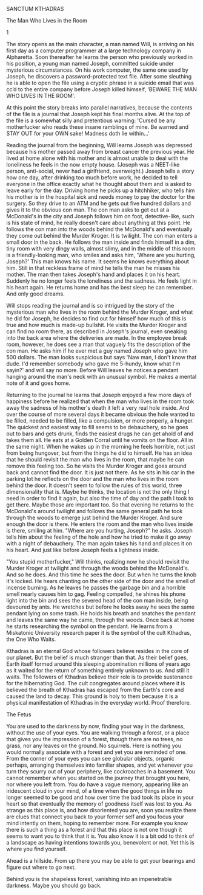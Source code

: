 SANCTUM KTHADRAS

The Man Who Lives in the Room

1

The story opens as the main character, a man named Will, is arriving on his first day as a computer programmer at a large technology company in Alpharetta. Soon thereafter he learns the person who previously worked in his position, a young man named Joseph, committed suicide under mysterious circumstances. On his work computer, the same one used by Joseph, he discovers a password-protected text file. After some sleuthing he is able to open the file using a cryptic phrase in a suicide email that was cc’d to the entire company before Joseph killed himself, ‘BEWARE THE MAN WHO LIVES IN THE ROOM'.

At this point the story breaks into parallel narratives, because the contents of the file is a journal that Joseph kept his final months alive. At the top of the file is a somewhat silly and pretentious warning: 'Cursed be any motherfucker who reads these insane ramblings of mine. Be warned and STAY OUT for your OWN sake! Madness doth lie within...'

Reading the journal from the beginning, Will learns Joseph was depressed because his mother passed away from breast cancer the previous year. He lived at home alone with his mother and is almost unable to deal with the loneliness he feels in the now empty house. (Joseph was a NEET-like person, anti-social, never had a girlfriend, overweight.) Joseph tells a story how one day, after drinking too much before work, he decided to tell everyone in the office exactly what he thought about them and is asked to leave early for the day. Driving home he picks up a hitchhiker, who tells him his mother is in the hospital sick and needs money to pay the doctor for the surgery. So they drive to an ATM and he gets out five hundred dollars and gives it to the obvious con man. The con man asks to get out at a McDonald's in the city and Joseph follows him on foot, detective-like, such is his state of mind, he really doesn't care about anything at this point. He follows the con man into the woods behind the McDonald's and eventually they come out behind the Murder Kroger. It is twilight. The con man enters a small door in the back. He follows the man inside and finds himself in a dim, tiny room with very dingy walls, almost slimy, and in the middle of this room is a friendly-looking man, who smiles and asks him, 'Where are you hurting, Joseph?' This man knows his name. It seems he knows everything about him. Still in that reckless frame of mind he tells the man he misses his mother. The man then takes Joseph's hand and places it on his heart. Suddenly he no longer feels the loneliness and the sadness. He feels light in his heart again. He returns home and has the best sleep he can remember. And only good dreams.

Will stops reading the journal and is so intrigued by the story of the mysterious man who lives in the room behind the Murder Kroger, and what he did for Joseph, he decides to find out for himself how much of this is true and how much is made-up bullshit. He visits the Murder Kroger and can find no room there, as described in Joseph's journal, even sneaking into the back area where the deliveries are made. In the employee break room, however, he does see a man that vaguely fits the description of the con man. He asks him if he ever met a guy named Joseph who gave him 500 dollars. The man looks suspicious but says 'Naw man, I don't know that dude. I'd remember somebody who gave me 5-hundy, know what I'm sayin?' and will say no more. Before Will leaves he notices a pendant hanging around the man's neck with an unusual symbol. He makes a mental note of it and goes home.

Returning to the journal he learns that Joseph enjoyed a few more days of happiness before he realized that when the man who lives in the room took away the sadness of his mother's death it left a very real hole inside. And over the course of more several days it became obvious the hole wanted to be filled, needed to be filled, like a compulsion, or more properly, a hunger. The quickest and easiest way to fill seems to be debauchery, so he goes out to bars and gets drunk, finds the easiest drugs he can get ahold of and takes them all. He eats at a Golden Corral until he vomits on the floor. All in the same night. When he wakes up in the morning he feels horrible, not just from being hungover, but from the things he did to himself. He has an idea that he should revisit the man who lives in the room, that maybe he can remove this feeling too. So he visits the Murder Kroger and goes around back and cannot find the door. It is just not there. As he sits in his car in the parking lot he reflects on the door and the man who lives in the room behind the door. It doesn't seem to follow the rules of this world, three dimensionality that is. Maybe he thinks, the location is not the only thing I need in order to find it again, but also the time of day and the path I took to get there. Maybe those are important too. So that evening he returns to the McDonald's around twilight and follows the same general path he took through the woods to emerge just behind the Murder Kroger. And sure enough the door is there. He enters the room and the man who lives inside is there, smiling at him. "Where are you hurting, Joseph?" he asks. Joseph tells him about the feeling of the hole and how he tried to make it go away with a night of debauchery. The man again takes his hand and places it on his heart. And just like before Joseph feels a lightness inside.

"You stupid motherfucker," Will thinks, realizing now he should revisit the Murder Kroger at twilight and through the woods behind the McDonald's. And so he does. And this time he sees the door. But when he turns the knob it's locked. He hears chanting on the other side of the door and the smell of incense burning. As he leaves he passes the garbage bin and a horrible smell nearly causes him to gag. Feeling compelled, he shines his phone light into the bin and sees the severed head of the con man inside, being devoured by ants. He wretches but before he looks away he sees the same pendant lying on some trash. He holds his breath and snatches the pendant and leaves the same way he came, through the woods. Once back at home he starts researching the symbol on the pendant. He learns from a Miskatonic University research paper it is the symbol of the cult Kthadras, the One Who Waits.

Kthadras is an eternal God whose followers believe resides in the core of our planet. But the belief is much stranger than that. As their belief goes, Earth itself formed around this sleeping abomination millions of years ago as it waited for the return of something entirely unknown to us. And still it waits. The followers of Kthadras believe their role is to provide sustenance for the hibernating God. The cult congregates around places where it is believed the breath of Kthadras has escaped from the Earth's core and caused the land to decay. This ground is holy to them because it is a physical manifestation of Kthadras in the everyday world. Proof therefore.

The Fetus

You are used to the darkness by now, finding your way in the darkness, without the use of your eyes. You are walking through a forest, or a place that gives you the impression of a forest, though there are no trees, no grass, nor any leaves on the ground. No squirrels. Here is nothing you would normally associate with a forest and yet you are reminded of one. From the corner of your eyes you can see globular objects, organic perhaps, arranging themselves into familiar shapes, and yet whenever you turn they scurry out of your periphery, like cockroaches in a basement. You cannot remember when you started on the journey that brought you here, nor where you left from. You do have a vague memory, appearing like an iridescent cloud in your mind, of a time when the good things in life no longer seemed to be good and how over time the bad took its place in your heart so that eventually the memory of goodness itself was lost to you. As strange as this place is, and how disoriented you are, soon you realize there are clues that connect you back to your former self and you focus your mind intently on them, hoping to remember more. For example you know there is such a thing as a forest and that this place is not one though it seems to want you to think that it is. You also know it is a bit odd to think of a landscape as having intentions towards you, benevolent or not. Yet this is where you find yourself.

Ahead is a hillside. From up there you may be able to get your bearings and figure out where to go next.

Behind you is the shapeless forest, vanishing into an impenetrable darkness. Maybe you should go back.

